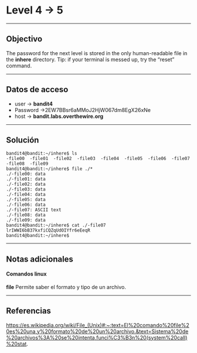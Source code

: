 # Level 4 -> 5
---
## Objectivo
The password for the next level is stored in the only human-readable file in the **inhere** directory. Tip: if your terminal is messed up, try the “reset” command.

---
## Datos de acceso
- user -> **bandit4**
- Password ->2EW7BBsr6aMMoJ2HjW067dm8EgX26xNe
- host ->  **bandit.labs.overthewire.org**

---
## Solución
``` shell
bandit4@bandit:~/inhere$ ls
-file00  -file01  -file02  -file03  -file04  -file05  -file06  -file07  -file08  -file09
bandit4@bandit:~/inhere$ file ./*
./-file00: data
./-file01: data
./-file02: data
./-file03: data
./-file04: data
./-file05: data
./-file06: data
./-file07: ASCII text
./-file08: data
./-file09: data
bandit4@bandit:~/inhere$ cat ./-file07
lrIWWI6bB37kxfiCQZqUdOIYfr6eEeqR
bandit4@bandit:~/inhere$ 

``` 
---
## Notas adicionales
#### Comandos linux
**file**  Permite saber el formato y tipo de un archivo.

---
## Referencias
https://es.wikipedia.org/wiki/File_(Unix)#:~:text=El%20comando%20file%20es%20una,y%20formato%20de%20un%20archivo.&text=Sistema%20de%20archivos%3A%20se%20intenta,funci%C3%B3n%20(system%20call)%20stat.